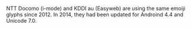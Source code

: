 NTT Docomo (i-mode) and KDDI au (Easyweb) are using the same emoiji glyphs since 2012. In 2014, they had been updated for Androind 4.4 and Unicode 7.0.
